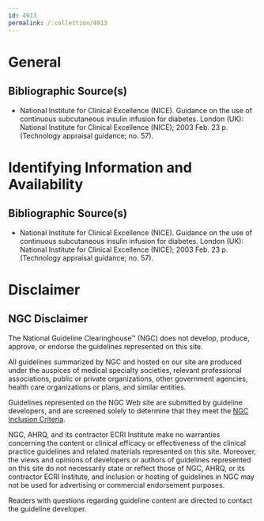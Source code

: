 ```yaml
---
id: 4913
permalink: /:collection/4913
---
```


# General

## Bibliographic Source(s)

- National Institute for Clinical Excellence (NICE). Guidance on the use of continuous subcutaneous insulin infusion for diabetes. London (UK): National Institute for Clinical Excellence (NICE); 2003 Feb. 23 p. (Technology appraisal guidance; no. 57).

# Identifying Information and Availability

## Bibliographic Source(s)

- National Institute for Clinical Excellence (NICE). Guidance on the use of continuous subcutaneous insulin infusion for diabetes. London (UK): National Institute for Clinical Excellence (NICE); 2003 Feb. 23 p. (Technology appraisal guidance; no. 57).

# Disclaimer

## NGC Disclaimer

The National Guideline Clearinghouse™ (NGC) does not develop, produce, approve, or endorse the guidelines represented on this site.

All guidelines summarized by NGC and hosted on our site are produced under the auspices of medical specialty societies, relevant professional associations, public or private organizations, other government agencies, health care organizations or plans, and similar entities.

Guidelines represented on the NGC Web site are submitted by guideline developers, and are screened solely to determine that they meet the [NGC Inclusion Criteria](/help-and-about/summaries/inclusion-criteria).

NGC, AHRQ, and its contractor ECRI Institute make no warranties concerning the content or clinical efficacy or effectiveness of the clinical practice guidelines and related materials represented on this site. Moreover, the views and opinions of developers or authors of guidelines represented on this site do not necessarily state or reflect those of NGC, AHRQ, or its contractor ECRI Institute, and inclusion or hosting of guidelines in NGC may not be used for advertising or commercial endorsement purposes.

Readers with questions regarding guideline content are directed to contact the guideline developer.

